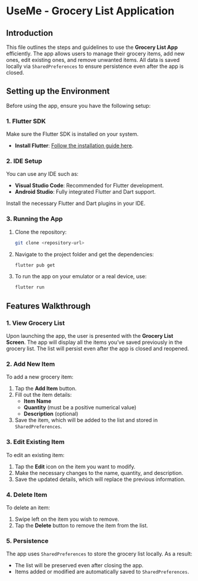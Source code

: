 # UseMe - Grocery List Application

## Introduction

This file outlines the steps and guidelines to use the **Grocery List App** efficiently. The app allows users to manage their grocery items, add new ones, edit existing ones, and remove unwanted items. All data is saved locally via `SharedPreferences` to ensure persistence even after the app is closed.

## Setting up the Environment

Before using the app, ensure you have the following setup:

### 1. Flutter SDK
Make sure the Flutter SDK is installed on your system.

- **Install Flutter**: [Follow the installation guide here](https://flutter.dev/docs/get-started/install).

### 2. IDE Setup
You can use any IDE such as:
- **Visual Studio Code**: Recommended for Flutter development.
- **Android Studio**: Fully integrated Flutter and Dart support.

Install the necessary Flutter and Dart plugins in your IDE.

### 3. Running the App
1. Clone the repository:
    ```bash
    git clone <repository-url>
    ```

2. Navigate to the project folder and get the dependencies:
    ```bash
    flutter pub get
    ```

3. To run the app on your emulator or a real device, use:
    ```bash
    flutter run
    ```

## Features Walkthrough

### 1. **View Grocery List**

Upon launching the app, the user is presented with the **Grocery List Screen**. The app will display all the items you’ve saved previously in the grocery list. The list will persist even after the app is closed and reopened.

### 2. **Add New Item**

To add a new grocery item:
1. Tap the **Add Item** button.
2. Fill out the item details:
    - **Item Name**
    - **Quantity** (must be a positive numerical value)
    - **Description** (optional)
3. Save the item, which will be added to the list and stored in `SharedPreferences`.

### 3. **Edit Existing Item**

To edit an existing item:
1. Tap the **Edit** icon on the item you want to modify.
2. Make the necessary changes to the name, quantity, and description.
3. Save the updated details, which will replace the previous information.

### 4. **Delete Item**

To delete an item:
1. Swipe left on the item you wish to remove.
2. Tap the **Delete** button to remove the item from the list.

### 5. **Persistence**

The app uses `SharedPreferences` to store the grocery list locally. As a result:
- The list will be preserved even after closing the app.
- Items added or modified are automatically saved to `SharedPreferences`.


